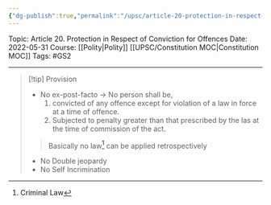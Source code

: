 ```yaml
---
{"dg-publish":true,"permalink":"/upsc/article-20-protection-in-respect-of-conviction-for-offences/","dgHomeLink":true,"dgPassFrontmatter":false}
---
```


Topic: Article 20. Protection in Respect of Conviction for Offences
Date: 2022-05-31
Course: [[Polity|Polity]] [[UPSC/Constitution MOC|Constitution MOC]]
Tags: #GS2 

---

> [!tip] Provision
> - No ex-post-facto -> No person shall be,
> 	1. convicted of any offence except for violation of a law in force at a time of offence.
> 	2. Subjected to penalty greater than that prescribed by the las at the time of commission of the act.
>> Basically no law[^1] can be applied retrospectively
> - No Double jeopardy
> - No Self Incrimination

[^1]: Criminal Law
